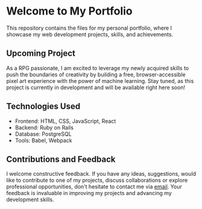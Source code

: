# Welcome to My Portfolio

This repository contains the files for my personal portfolio, where I showcase my web development projects, skills, and achievements.

## Upcoming Project

As a RPG passionate, I am excited to leverage my newly acquired skills to push the boundaries of creativity by building a free, browser-accessible pixel art experience with the power of machine learning. Stay tuned, as this project is currently in development and will be available right here soon!

## Technologies Used

- Frontend: HTML, CSS, JavaScript, React
- Backend: Ruby on Rails
- Database: PostgreSQL
- Tools: Babel, Webpack

## Contributions and Feedback

I welcome constructive feedback. If you have any ideas, suggestions, would like to contribute to one of my projects, discuss collaborations or explore professional opportunities, don't hesitate to contact me via <a href="mailto:p.deruelle.mail@gmail.com">email</a>. Your feedback is invaluable in improving my projects and advancing my development skills.
